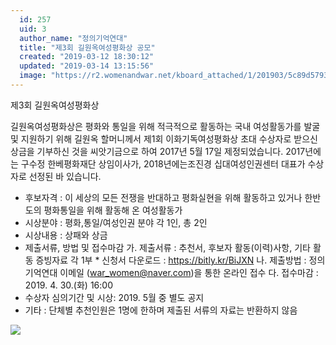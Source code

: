 ```yaml
---
  id: 257
  uid: 3
  author_name: "정의기억연대"
  title: "제3회 길원옥여성평화상 공모"
  created: "2019-03-12 18:30:12"
  updated: "2019-03-14 13:15:56"
  image: "https://r2.womenandwar.net/kboard_attached/1/201903/5c89d579356bd3290582.gif"
---
```

제3회 길원옥여성평화상 

길원옥여성평화상은 평화와 통일을 위해 적극적으로 활동하는 국내 여성활동가를 발굴 및 지원하기 위해 길원옥 할머니께서 제1회 이화기독여성평화상 초대 수상자로 받으신 상금을 기부하신 것을 씨앗기금으로 하여 2017년 5월 17일 제정되었습니다. 2017년에는 구수정 한베평화재단 상임이사가, 2018년에는조진경 십대여성인권센터 대표가 수상자로 선정된 바 있습니다. 

- 후보자격 : 이 세상의 모든 전쟁을 반대하고 평화실현을 위해 활동하고 있거나 한반도의 평화통일을 위해 활동해 온 여성활동가
- 시상분야 : 평화,통일/여성인권 분야 각 1인, 총 2인
- 시상내용 : 상패와 상금
- 제출서류, 방법 및 접수마감
가. 제출서류 : 추천서, 후보자 활동(이력)사항, 기타 활동 증빙자료 각 1부 
 \* 신청서 다운로드 : https://bitly.kr/BiJXN
나. 제출방법 : 정의기억연대 이메일 (war_women@naver.com)을 통한 온라인 접수
다. 접수마감 : 2019. 4. 30.(화) 16:00
- 수상자 심의기간 및 시상: 2019. 5월 중 별도 공지 
- 기타 : 단체별 추천인원은 1명에 한하며 제출된 서류의 자료는 반환하지 않음

 ![](https://r2.womenandwar.net/kboard_attached/1/201903/5c89d579356bd3290582.gif)